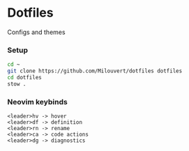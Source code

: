# Dotfiles
Configs and themes

### Setup
```sh
cd ~
git clone https://github.com/Milouvert/dotfiles dotfiles
cd dotfiles
stow .

```

### Neovim keybinds
```
<leader>hv -> hover
<leader>df -> definition
<leader>rn -> rename
<leader>ca -> code actions
<leader>dg -> diagnostics
```
